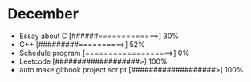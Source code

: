 # December

- Essay about C [######=============>] 30%
- C++ [#########==========>] 52%
- Schedule program [===================>] 0%
- Leetcode [###################>] 100%
- auto make gitbook project script [###################>] 100%
